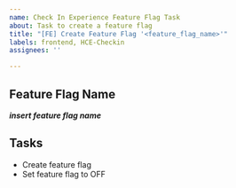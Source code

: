 ```yaml
---
name: Check In Experience Feature Flag Task
about: Task to create a feature flag
title: "[FE] Create Feature Flag '<feature_flag_name>'"
labels: frontend, HCE-Checkin
assignees: ''

---
```


## Feature Flag Name
**_insert feature flag name_**

## Tasks
- Create feature flag
- Set feature flag to OFF
